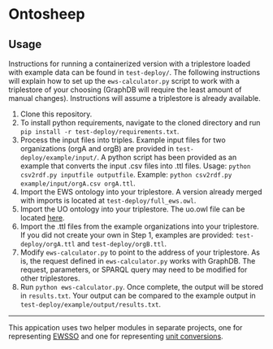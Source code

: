 # Ontosheep

## Usage

Instructions for running a containerized version with a triplestore loaded with example data can be found in `test-deploy/`.  The following instructions will explain how to set up the `ews-calculator.py` script to work with a triplestore of your choosing (GraphDB will require the least amount of manual changes).  Instructions will assume a triplestore is already available.

1. Clone this repository.
2. To install python requirements, navigate to the cloned directory and run `pip install -r test-deploy/requirements.txt`.
3. Process the input files into triples.  Example input files for two organizations (orgA and orgB) are provided in `test-deploy/example/input/`.  A python script has been provided as an example that converts the input .csv files into .ttl files.  Usage: `python csv2rdf.py inputfile outputfile`.  Example: `python csv2rdf.py example/input/orgA.csv orgA.ttl`.
4. Import the EWS ontology into your triplestore.  A version already merged with imports is located at `test-deploy/full_ews.owl`.  
5. Import the UO ontology into your triplestore. The uo.owl file can be located [here](https://raw.githubusercontent.com/bio-ontology-research-group/unit-ontology/master/uo.owl).
6. Import the .ttl files from the example organizations into your triplestore.  If you did not create your own in Step 1, examples are provided: `test-deploy/orgA.ttl` and `test-deploy/orgB.ttl`.
7. Modify `ews-calculator.py` to point to the address of your triplestore.  As is, the request defined in `ews-calculator.py` works with GraphDB.  The request, parameters, or SPARQL query may need to be modified for other triplestores.
8. Run `python ews-calculator.py`. Once complete, the output will be stored in `results.txt`.  Your output can be compared to the example output in `test-deploy/example/output/results.txt`.

---

This appication uses two helper modules in separate projects, one for representing [EWSSO](https://github.com/jmwhorton/ontosheep-ews) and one for representing [unit conversions](https://github.com/jmwhorton/ontosheep-conversion).
